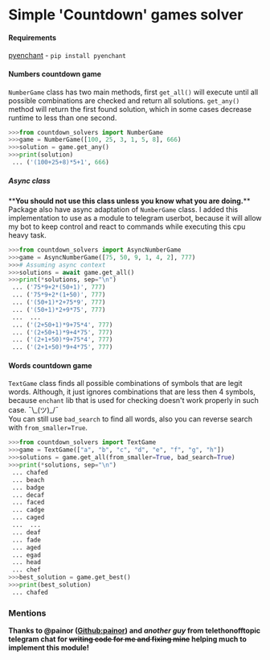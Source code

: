 # Simple 'Countdown' games solver

#### Requirements
<a href="https://pypi.org/project/pyenchant/">pyenchant</a> - `pip install pyenchant`

#### Numbers countdown game
`NumberGame` class has two main methods, first `get_all()` will execute until all possible combinations are checked and return all solutions. `get_any()` method will return the first found solution, which in some cases decrease runtime to less than one second.
```python
>>>from countdown_solvers import NumberGame
>>>game = NumberGame([100, 25, 3, 1, 5, 8], 666)
>>>solution = game.get_any()
>>>print(solution)
 ... ('(100+25+8)*5+1', 666)
```
##### Async class
 \*\*__You should not use this class unless you know what you are doing.__\*\* Package also have async adaptation of `NumberGame` class. I added this implementation to use as a module to telegram userbot, because it will allow my bot to keep control and react to commands while executing this cpu heavy task.
```python
>>>from countdown_solvers import AsyncNumberGame
>>>game = AsyncNumberGame([75, 50, 9, 1, 4, 2], 777)
>>># Assuming async context
>>>solutions = await game.get_all()
>>>print(*solutions, sep="\n")
 ... ('75*9+2*(50+1)', 777)
 ... ('75*9+2*(1+50)', 777)
 ... ('(50+1)*2+75*9', 777)
 ... ('(50+1)*2+9*75', 777)
 ...  ... 
 ... ('(2+50+1)*9+75*4', 777)
 ... ('(2+50+1)*9+4*75', 777)
 ... ('(2+1+50)*9+75*4', 777)
 ... ('(2+1+50)*9+4*75', 777)
```

#### Words countdown game
`TextGame` class finds all possible combinations of symbols that are legit words. Although, it just ignores combinations that are less then 4 symbols, because `enchant` lib that is used for checking doesn't work properly in such case. ¯\\\_(ツ)\_/¯
<br/>
You can still use `bad_search` to find all words, also you can reverse search with `from_smaller=True`.
```python
>>>from countdown_solvers import TextGame
>>>game = TextGame(["a", "b", "c", "d", "e", "f", "g", "h"])
>>>solutions = game.get_all(from_smaller=True, bad_search=True)
>>>print(*solutions, sep="\n")
 ... chafed
 ... beach
 ... badge
 ... decaf
 ... faced
 ... cadge
 ... caged
 ...  ... 
 ... deaf
 ... fade
 ... aged
 ... egad
 ... head
 ... chef
>>>best_solution = game.get_best()
>>>print(best_solution)
 ... chafed
```

### Mentions
__Thanks to @painor (<a href="https://github.com/painor">Github:painor</a>) and *another guy* from telethonofftopic telegram chat for ~~writing code for me and fixing mine~~ helping much to implement this module!__
